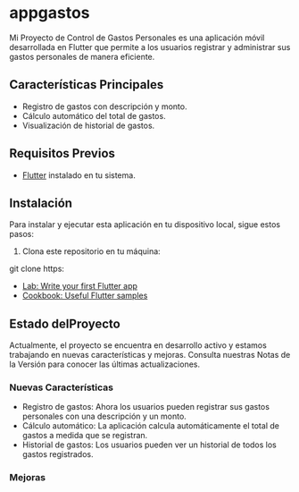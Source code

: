 # appgastos

Mi Proyecto de Control de Gastos Personales es una aplicación móvil desarrollada en Flutter que permite a los usuarios registrar y administrar sus gastos personales de manera eficiente.

## Características Principales

- Registro de gastos con descripción y monto.
- Cálculo automático del total de gastos.
- Visualización de historial de gastos.

## Requisitos Previos

- [Flutter](https://flutter.dev/) instalado en tu sistema.

## Instalación

Para instalar y ejecutar esta aplicación en tu dispositivo local, sigue estos pasos:

1. Clona este repositorio en tu máquina:

git clone https: 

- [Lab: Write your first Flutter app](https://docs.flutter.dev/get-started/codelab)
- [Cookbook: Useful Flutter samples](https://docs.flutter.dev/cookbook)

## Estado delProyecto
Actualmente, el proyecto se encuentra en desarrollo activo y estamos trabajando en nuevas características y mejoras. Consulta nuestras Notas de la Versión para conocer las últimas actualizaciones.

### Nuevas Características

- Registro de gastos: Ahora los usuarios pueden registrar sus gastos personales con una descripción y un monto.
- Cálculo automático: La aplicación calcula automáticamente el total de gastos a medida que se registran.
- Historial de gastos: Los usuarios pueden ver un historial de todos los gastos registrados.

### Mejoras
